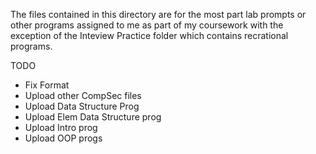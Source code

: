 The files contained in this directory are for the most part lab prompts or other programs assigned to me as part of my coursework with the exception of the Inteview Practice folder which contains recrational programs.

TODO
* Fix Format
* Upload other CompSec files
* Upload Data Structure Prog
* Upload Elem Data Structure prog
* Upload Intro prog
* Upload OOP progs
